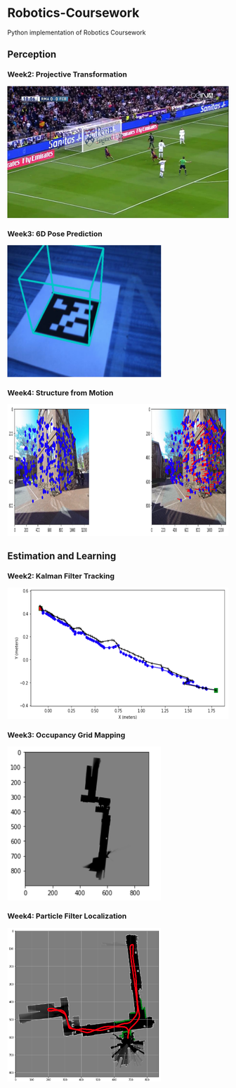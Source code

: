 # Robotics-Coursework
Python implementation of Robotics Coursework

## Perception
  ### Week2: Projective Transformation
  <img src="Robotics-Perception/assets/W2/output.png" width="600" height="300"/> </img>
  ### Week3: 6D Pose Prediction
  <img src="Robotics-Perception/assets/W3/output.png" width="350" height="300"/> </img>
  ### Week4: Structure from Motion
  <img src="Robotics-Perception/assets/W4/output.png" width="1000" height="300"/> </img>

## Estimation and Learning  
  ### Week2: Kalman Filter Tracking
  <img src="Robotics-Estimation-and-Learning/assets/W2/output.png" width="600" height="300"/> </img>

  ### Week3: Occupancy Grid Mapping
  <img src="Robotics-Estimation-and-Learning/assets/W3/output.png" width="350" height="350"/> </img>
  
  ### Week4: Particle Filter Localization
  <img src="Robotics-Estimation-and-Learning/assets/W4/output.png" width="350" height="350"/> </img>

